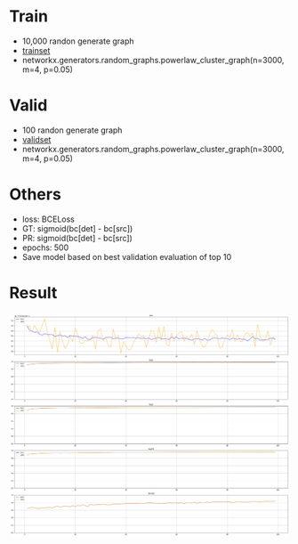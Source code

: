 # Train
- 10,000 randon generate graph
- [trainset](./../hw1_data/train/3000)
- networkx.generators.random_graphs.powerlaw_cluster_graph(n=3000, m=4, p=0.05)

# Valid
- 100 randon generate graph
- [validset](./../hw1_data/valid/3000)
- networkx.generators.random_graphs.powerlaw_cluster_graph(n=3000, m=4, p=0.05)


# Others
- loss: BCELoss
- GT: sigmoid(bc[det] - bc[src])
- PR: sigmoid(bc[det] - bc[src])
- epochs: 500
- Save model based on best validation evaluation of top 10

# Result
![](train_plt.png)

